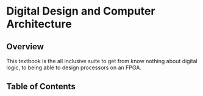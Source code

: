 # Digital Design and Computer Architecture

## Overview

This textbook is the all inclusive suite to get from know nothing about digital logic, to being able to design processors on an FPGA.

## Table of Contents

